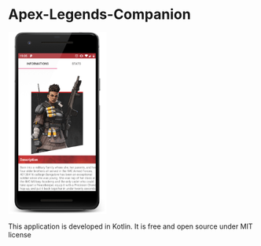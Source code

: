 # Apex-Legends-Companion

<img src="screenshot.png" alt="screenshot" width="200"/>

This application is developed in Kotlin. It is free and open source under MIT license 
